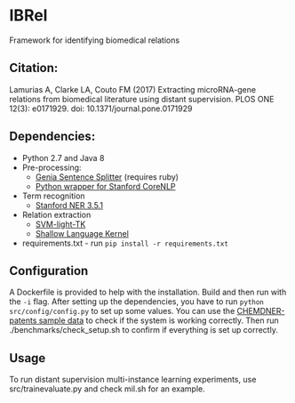 # IBRel
Framework for identifying biomedical relations

## Citation:

Lamurias A, Clarke LA, Couto FM (2017) Extracting microRNA-gene relations from biomedical literature using distant supervision. PLOS ONE 12(3): e0171929. doi: 10.1371/journal.pone.0171929

## Dependencies:
* Python 2.7 and Java 8
* Pre-processing:
    * [Genia Sentence Splitter](http://www.nactem.ac.uk/y-matsu/geniass/) (requires ruby)
    * [Python wrapper for Stanford CoreNLP](https://bitbucket.org/torotoki/corenlp-python)
* Term recognition
    * [Stanford NER 3.5.1](http://nlp.stanford.edu/software/CRF-NER.shtml)
* Relation extraction
    * [SVM-light-TK](http://disi.unitn.it/moschitti/Tree-Kernel.htm)
    * [Shallow Language Kernel](https://hlt-nlp.fbk.eu/technologies/jsre)
* requirements.txt - run `pip install -r requirements.txt`

## Configuration
A Dockerfile is provided to help with the installation.
Build and then run with the `-i` flag.
After setting up the dependencies, you have to run `python src/config/config.py` to set up some values.
You can use the [CHEMDNER-patents sample data](http://www.biocreative.org/media/store/files/2015/chemdner_patents_sample_v02.tar.zip) to check if the system is working correctly.
Then run ./benchmarks/check_setup.sh to confirm if everything is set up correctly.

## Usage
To run distant supervision multi-instance learning experiments, use src/trainevaluate.py and check mil.sh for an example.

